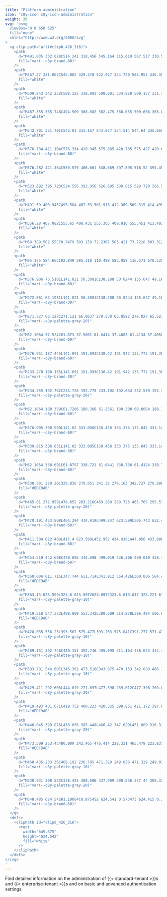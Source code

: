 ```yaml
---
title: "Platform administration"
icon: "c8y-icon c8y-icon-administration"
weight: 20
svg: '<svg
  viewBox="0 0 650 625"
  fill="none"
  xmlns="http://www.w3.org/2000/svg"
>
  <g clip-path="url(#clip0_426_316)">
    <path
      d="M491.035 332.028C514.241 318.456 545.164 315.619 567.517 330.555C539.61 339.267 515.685 357.569 499.973 382.223C493.948 391.753 488.239 402.98 477.539 406.534C470.881 408.746 463.45 407.382 457.129 404.34C450.808 401.297 445.388 396.7 440.045 392.153L438.338 391.759C451.25 368.179 467.829 345.6 491.035 332.028Z"
      fill="var(--c8y-brand-80)"
    />
    <path
      d="M567.27 331.062C545.082 329.378 522.927 334.729 503.953 346.354C499.824 348.784 496.104 351.85 492.929 355.439C489.95 359.034 487.988 363.362 487.247 367.972C486.47 372.257 486.171 376.73 484.365 380.752C483.411 382.796 482.034 384.616 480.327 386.092C478.62 387.567 476.62 388.665 474.458 389.314C469.115 391.069 463.459 390.8 457.937 390.345C451.806 389.84 445.446 389.217 439.576 391.499C438.865 391.776 438.478 390.656 439.188 390.38C449.401 386.41 460.356 390.893 470.845 389.004C475.739 388.123 480.397 385.761 482.811 381.232C484.922 377.271 485.234 372.659 485.984 368.314C486.641 363.806 488.391 359.527 491.083 355.851C494.065 352.113 497.661 348.909 501.717 346.377C510.759 340.53 520.663 336.142 531.067 333.372C542.925 330.146 555.246 328.971 567.5 329.899C568.258 329.957 568.023 331.119 567.27 331.062L567.27 331.062Z"
      fill="white"
    />
    <path
      d="M509.843 342.252C508.325 338.803 508.081 334.928 509.157 331.317C510.232 327.706 512.556 324.595 515.714 322.539C516.354 322.126 517.027 323.101 516.386 323.515C513.442 325.424 511.278 328.322 510.283 331.687C509.289 335.051 509.529 338.661 510.962 341.863C511.273 342.559 510.152 342.944 509.843 342.252H509.843Z"
      fill="white"
    />
    <path
      d="M487.355 365.748C494.509 368.602 502.475 368.655 509.666 365.896C510.378 365.622 510.765 366.741 510.054 367.015C502.566 369.872 494.276 369.8 486.838 366.814C486.129 366.529 486.65 365.464 487.355 365.748Z"
      fill="white"
    />
    <path
      d="M542.701 331.701C543.01 333.157 543.677 334.514 544.64 335.65C545.603 336.785 546.834 337.663 548.221 338.206C548.933 338.482 548.411 339.546 547.704 339.272C546.174 338.665 544.817 337.694 543.75 336.442C542.682 335.19 541.938 333.695 541.581 332.089C541.535 331.94 541.547 331.78 541.615 331.64C541.683 331.5 541.802 331.391 541.947 331.335C542.095 331.284 542.258 331.294 542.399 331.363C542.54 331.431 542.649 331.553 542.701 331.701Z"
      fill="white"
    />
    <path
      d="M576.784 421.104C576.334 420.945 575.885 420.785 575.427 420.631C569.373 418.515 563.157 416.895 556.841 415.786C556.354 415.693 555.859 415.605 555.37 415.526C540.124 413.017 524.545 413.36 509.424 416.538C503.408 417.808 497.498 419.534 491.744 421.7C483.797 424.693 475.42 428.571 467.191 428.758C466.333 428.787 465.473 428.763 464.618 428.686L437.991 393.872C437.97 393.762 437.941 393.659 437.92 393.549L436.793 392.207C437.082 392.075 437.384 391.944 437.673 391.811C437.841 391.734 438.014 391.664 438.181 391.586C438.295 391.537 438.408 391.488 438.508 391.437C438.546 391.421 438.584 391.405 438.613 391.394C438.713 391.343 438.811 391.306 438.902 391.262C440.591 390.524 442.289 389.796 443.994 389.079C444.002 389.073 444.002 389.073 444.016 389.075C457.023 383.646 470.598 379.256 484.408 377.066C484.824 377 485.247 376.928 485.675 376.878C491.905 375.925 498.203 375.483 504.505 375.556C507.956 375.607 511.402 375.833 514.83 376.233C523.685 377.283 532.321 379.719 540.419 383.452C556.562 390.896 570.145 403.42 576.324 419.845C576.482 420.265 576.634 420.678 576.784 421.104Z"
      fill="var(--c8y-brand-80)"
    />
    <path
      d="M576.282 421.364C559.579 406.661 538.669 397.595 516.52 395.453C511.76 394.908 506.944 395.116 502.249 396.07C497.705 397.147 493.533 399.421 490.165 402.656C486.965 405.609 484.033 409 480.17 411.124C478.177 412.182 475.983 412.807 473.731 412.957C471.48 413.107 469.222 412.78 467.105 411.996C461.782 410.181 457.428 406.561 453.293 402.873C448.702 398.778 443.999 394.452 437.938 392.739C437.204 392.532 437.569 391.405 438.302 391.612C448.847 394.591 454.894 404.766 464.406 409.573C468.845 411.816 473.986 412.735 478.64 410.572C482.71 408.681 485.736 405.186 488.951 402.168C492.19 398.964 496.164 396.601 500.526 395.287C505.158 394.097 509.958 393.704 514.721 394.125C525.46 394.9 536.01 397.36 545.985 401.413C557.395 405.975 567.941 412.456 577.165 420.574C577.736 421.077 576.849 421.863 576.282 421.364H576.282Z"
      fill="white"
    />
    <path
      d="M523.692 395.723C524.556 392.056 526.695 388.815 529.728 386.579C532.761 384.344 536.489 383.259 540.248 383.519C540.401 383.531 540.544 383.602 540.646 383.717C540.748 383.832 540.801 383.982 540.794 384.135C540.788 384.289 540.722 384.434 540.61 384.54C540.499 384.646 540.351 384.704 540.197 384.703C536.697 384.455 533.224 385.465 530.405 387.553C527.585 389.64 525.604 392.667 524.82 396.087C524.649 396.83 523.522 396.462 523.692 395.723V395.723Z"
      fill="white"
    />
    <path
      d="M491.59 400.945C495.584 407.53 501.913 412.369 509.315 414.495C510.049 414.705 509.684 415.833 508.952 415.623C501.253 413.395 494.677 408.347 490.536 401.485C490.142 400.83 491.198 400.294 491.59 400.945Z"
      fill="white"
    />
    <path
      d="M556.28 407.082C555.65 408.431 555.365 409.916 555.451 411.402C555.537 412.889 555.99 414.331 556.771 415.599C557.173 416.248 556.116 416.784 555.716 416.139C554.86 414.734 554.361 413.141 554.263 411.499C554.165 409.856 554.47 408.215 555.153 406.718C555.205 406.572 555.311 406.451 555.45 406.38C555.588 406.309 555.749 406.293 555.898 406.336C556.047 406.385 556.171 406.491 556.243 406.63C556.314 406.77 556.328 406.932 556.28 407.082Z"
      fill="white"
    />
    <path
      d="M69.389 502.55C70.7479 503.159 72.2367 503.421 73.7218 503.312C75.207 503.204 76.6419 502.728 77.8977 501.928C78.5404 501.515 79.0926 502.564 78.454 502.974C77.0624 503.851 75.4771 504.375 73.8365 504.498C72.1959 504.622 70.55 504.342 69.0426 503.683C68.8954 503.633 68.7727 503.528 68.6996 503.391C68.6266 503.253 68.6085 503.093 68.6492 502.943C68.6959 502.793 68.7997 502.668 68.9382 502.594C69.0767 502.521 69.2387 502.505 69.389 502.55Z"
      fill="white"
    />
    <path
      d="M95.175 584.66C102.849 585.318 110.488 583.059 116.571 578.335C117.173 577.866 117.869 578.826 117.267 579.294C110.928 584.198 102.973 586.533 94.9893 585.83C94.2284 585.763 94.4182 584.593 95.175 584.66Z"
      fill="white"
    />
    <path
      d="M376.906 73.5101L141.021 50.3081C138.288 50.0244 135.647 49.1623 133.274 47.7791C130.825 46.354 128.654 44.4974 126.867 42.2991C123.024 37.5999 120.916 31.7213 120.897 25.6511C120.894 24.1726 121.026 22.6969 121.29 21.2421C121.542 19.8486 121.928 18.4826 122.443 17.1631C122.94 15.8864 123.568 14.664 124.315 13.5151C125.049 12.3863 125.904 11.3402 126.864 10.3951C127.797 9.47442 128.832 8.66225 129.948 7.97411C132.12 6.63476 134.576 5.82275 137.119 5.6031C138.418 5.49165 139.726 5.5252 141.019 5.70311L376.906 37.6111C378.706 37.8785 380.411 38.5926 381.865 39.6881C383.457 40.8828 384.818 42.3576 385.882 44.0401C387.067 45.8934 387.974 47.9105 388.574 50.0271C389.227 52.3066 389.559 54.6666 389.558 57.0381C389.559 58.1936 389.479 59.3479 389.318 60.4921C389.164 61.5825 388.928 62.6596 388.612 63.7141C388.311 64.718 387.926 65.6948 387.461 66.6341C387.017 67.5312 386.489 68.384 385.884 69.1811C385.318 69.9282 384.672 70.6113 383.959 71.2181C383.296 71.7802 382.566 72.2573 381.785 72.6381C380.271 73.3769 378.581 73.6786 376.905 73.5091L376.906 73.5101Z"
      fill="var(--c8y-brand-60)"
    />
    <path
      d="M272.061 63.1981L141.021 50.3081C138.288 50.0244 135.647 49.1623 133.273 47.7791C130.825 46.3541 128.654 44.4974 126.867 42.2991C123.024 37.5999 120.916 31.7213 120.897 25.6511C120.894 24.1726 121.026 22.6969 121.29 21.2421C121.542 19.8486 121.928 18.4826 122.443 17.1631C122.94 15.8864 123.568 14.664 124.315 13.5151C125.049 12.3863 125.904 11.3402 126.864 10.3951C127.797 9.47442 128.832 8.66225 129.948 7.97411C132.12 6.63476 134.576 5.82275 137.118 5.6031C138.418 5.49165 139.726 5.5252 141.019 5.70311L272.059 23.4321L272.061 63.1981Z"
      fill="var(--c8y-brand-30)"
    />
    <path
      d="M271.727 66.127C271.121 66.0637 270.538 65.8582 270.027 65.527C269.487 65.179 269.017 64.7338 268.641 64.214C268.231 63.6523 267.914 63.0288 267.701 62.367C267.471 61.6623 267.355 60.926 267.355 60.185V25.339C267.35 24.6245 267.467 23.9145 267.7 23.239C267.905 22.6415 268.225 22.0896 268.641 21.614C269.019 21.1763 269.495 20.8338 270.031 20.614C270.57 20.4 271.156 20.3311 271.731 20.414C272.337 20.5037 272.916 20.7315 273.421 21.08C273.957 21.4509 274.422 21.9149 274.795 22.45C275.198 23.0218 275.511 23.6526 275.723 24.32C275.948 25.0238 276.062 25.7581 276.063 26.497V61.062C276.067 61.776 275.952 62.4857 275.723 63.162C275.519 63.7658 275.204 64.3261 274.795 64.814C274.42 65.2616 273.949 65.6188 273.417 65.859C272.886 66.0925 272.304 66.1848 271.727 66.127Z"
      fill="var(--c8y-palette-gray-20)"
    />
    <path
      d="M62.1064 37.524C61.873 37.5001 61.6414 37.4603 61.4134 37.405C61.1799 37.3482 60.9504 37.276 60.7264 37.189C60.4961 37.0997 60.2716 36.9958 60.0544 36.878C59.8297 36.7561 59.6126 36.6205 59.4044 36.472C58.1457 35.5751 57.2497 34.2573 56.8784 32.757C56.7553 32.258 56.6932 31.746 56.6934 31.232V5.06602C56.6916 4.56713 56.7538 4.07008 56.8784 3.58701C56.9956 3.13097 57.1756 2.69344 57.4134 2.28701C57.8798 1.49301 58.5737 0.857253 59.4054 0.462013C59.8233 0.262097 60.2685 0.124955 60.7264 0.055015C61.1835 -0.014065 61.6482 -0.0181137 62.1064 0.0430064C62.5799 0.106542 63.0429 0.232303 63.4834 0.417015C63.9497 0.612584 64.3903 0.864455 64.7954 1.16701L85.6934 16.692C86.0669 16.9699 86.409 17.2878 86.7134 17.64C87.3166 18.3373 87.7636 19.1557 88.0244 20.04C88.1551 20.4835 88.2373 20.9398 88.2694 21.401C88.2694 21.4378 88.2717 21.4745 88.2764 21.511C88.2811 21.5475 88.2811 21.5845 88.2764 21.621V21.842C88.2781 22.3291 88.2189 22.8145 88.1004 23.287C87.9884 23.7323 87.8168 24.1605 87.5904 24.56C87.3705 24.9473 87.096 25.3009 86.7754 25.61C86.4548 25.9204 86.0902 26.1819 85.6934 26.386L64.7934 37.027C64.5853 37.1329 64.3697 37.2234 64.1484 37.298C63.9302 37.3717 63.707 37.4296 63.4804 37.471C63.2545 37.5123 63.0259 37.5373 62.7964 37.546C62.5662 37.5548 62.3356 37.5474 62.1064 37.524Z"
      fill="var(--c8y-brand-60)"
    />
    <path
      d="M376.951 187.445L141.091 191.893C138.42 191.942 135.772 191.388 133.345 190.272C130.912 189.145 128.732 187.537 126.938 185.543C125.054 183.454 123.575 181.033 122.577 178.402C120.433 172.727 120.433 166.464 122.577 160.789C123.575 158.158 125.054 155.736 126.938 153.646C128.732 151.651 130.912 150.04 133.345 148.911C135.772 147.793 138.42 147.237 141.091 147.285L376.951 151.548C378.709 151.593 380.422 152.111 381.91 153.048C383.499 154.052 384.866 155.37 385.926 156.921C387.121 158.655 388.029 160.57 388.617 162.592C389.929 167.096 389.929 171.88 388.617 176.384C388.029 178.407 387.121 180.323 385.926 182.058C384.867 183.613 383.5 184.935 381.91 185.943C380.422 186.881 378.709 187.4 376.951 187.445Z"
      fill="var(--c8y-brand-60)"
    />
    <path
      d="M233.278 190.155L141.091 191.893C138.42 191.942 135.772 191.388 133.345 190.272C130.912 189.145 128.732 187.536 126.938 185.543C125.054 183.454 123.575 181.032 122.577 178.402C121.508 175.59 120.963 172.605 120.969 169.596C120.968 168.102 121.1 166.611 121.362 165.141C121.619 163.705 122.005 162.295 122.515 160.928C123.018 159.584 123.644 158.289 124.387 157.061C125.125 155.842 125.978 154.697 126.935 153.642C127.867 152.612 128.9 151.678 130.019 150.855C131.095 150.065 132.252 149.391 133.469 148.845C135.864 147.769 138.467 147.237 141.091 147.285L233.278 148.951V190.155Z"
      fill="var(--c8y-brand-30)"
    />
    <path
      d="M234.355 192.762C233.726 192.775 233.102 192.634 232.539 192.352C231.966 192.062 231.459 191.655 231.051 191.158C230.611 190.623 230.27 190.013 230.044 189.358C229.797 188.646 229.672 187.898 229.674 187.144V151.084C229.672 150.33 229.797 149.581 230.044 148.868C230.27 148.213 230.611 147.603 231.051 147.068C231.46 146.573 231.966 146.167 232.539 145.878C233.102 145.596 233.726 145.455 234.355 145.468C234.989 145.483 235.609 145.65 236.165 145.954C236.735 146.267 237.237 146.691 237.64 147.201C238.074 147.747 238.41 148.363 238.633 149.023C238.876 149.735 238.999 150.482 238.997 151.234V186.994C238.999 187.746 238.876 188.493 238.633 189.205C238.41 189.865 238.074 190.482 237.64 191.028C237.237 191.539 236.735 191.963 236.165 192.277C235.609 192.581 234.989 192.747 234.355 192.762Z"
      fill="var(--c8y-palette-gray-20)"
    />
    <path
      d="M62.1864 188.359C61.7206 188.366 61.2561 188.308 60.8064 188.186C60.5773 188.124 60.3528 188.047 60.1344 187.954C59.9108 187.859 59.694 187.749 59.4854 187.624C59.0676 187.376 58.6849 187.073 58.3474 186.724C58.0135 186.376 57.7267 185.986 57.4944 185.564C57.2587 185.135 57.0789 184.678 56.9594 184.204C56.8357 183.714 56.7735 183.21 56.7744 182.704V156.538C56.7735 156.032 56.8357 155.528 56.9594 155.038C57.0792 154.564 57.2589 154.108 57.4944 153.68C57.9616 152.827 58.6497 152.116 59.4864 151.621C59.8987 151.372 60.3432 151.182 60.8074 151.054C61.7117 150.809 62.6664 150.823 63.5634 151.093C64.0252 151.232 64.4661 151.433 64.8744 151.69L85.7744 164.764L85.8494 164.812L85.9244 164.861L85.9984 164.911L86.0714 164.962C86.4069 165.205 86.7133 165.485 86.9844 165.798C87.2551 166.11 87.4899 166.451 87.6844 166.815C87.8806 167.184 88.0358 167.573 88.1474 167.976C88.2623 168.39 88.3327 168.815 88.3574 169.244V169.609C88.3582 170.103 88.2991 170.595 88.1814 171.074C88.0673 171.537 87.896 171.985 87.6714 172.406C87.4501 172.821 87.1766 173.206 86.8574 173.551C86.535 173.898 86.1681 174.2 85.7664 174.451L64.8744 187.548C64.6677 187.678 64.4526 187.794 64.2304 187.895C64.0137 187.994 63.7905 188.078 63.5624 188.146C63.3382 188.213 63.1097 188.265 62.8784 188.301C62.6493 188.336 62.4181 188.356 62.1864 188.359Z"
      fill="var(--c8y-brand-60)"
    />
    <path
      d="M376.905 300.999L141.02 333.006C138.458 333.376 135.845 333.143 133.388 332.327C130.931 331.512 128.698 330.135 126.865 328.306C124.969 326.42 123.484 324.163 122.503 321.675C121.424 318.932 120.878 316.008 120.896 313.06C120.916 306.989 123.024 301.11 126.866 296.41C128.654 294.211 130.825 292.353 133.273 290.927C135.647 289.543 138.288 288.68 141.02 288.395L376.905 265.101C378.612 264.93 380.332 265.247 381.864 266.017C383.447 266.831 384.822 267.999 385.881 269.429C387.086 271.043 387.997 272.856 388.573 274.786C389.238 276.984 389.57 279.27 389.557 281.567C389.559 283.938 389.227 286.298 388.573 288.578C387.974 290.695 387.067 292.712 385.881 294.566C384.818 296.249 383.457 297.724 381.864 298.92C380.411 300.016 378.706 300.731 376.905 300.999Z"
      fill="var(--c8y-brand-60)"
    />
    <path
      d="M339.815 306.031L141.02 333.005C138.458 333.375 135.845 333.142 133.388 332.327C130.931 331.511 128.698 330.134 126.865 328.305C124.969 326.419 123.484 324.162 122.503 321.674C121.424 318.932 120.879 316.009 120.896 313.063C120.897 311.554 121.028 310.049 121.289 308.563C122.07 304.098 123.99 299.911 126.863 296.406C127.795 295.268 128.828 294.216 129.947 293.263C131.018 292.35 132.173 291.54 133.396 290.846C134.578 290.176 135.825 289.628 137.117 289.21C138.385 288.8 139.692 288.527 141.017 288.395L339.815 268.763V306.031Z"
      fill="var(--c8y-brand-30)"
    />
    <path
      d="M62.1054 338.691C61.8757 338.721 61.6441 338.736 61.4124 338.734C61.1827 338.732 60.9535 338.714 60.7264 338.68C60.2684 338.61 59.8233 338.473 59.4054 338.273C58.5731 337.877 57.8791 337.24 57.4134 336.444C57.1756 336.038 56.9955 335.6 56.8784 335.144C56.7542 334.663 56.6921 334.168 56.6934 333.671V307.501C56.6934 306.988 56.7555 306.477 56.8784 305.979C57.2502 304.479 58.1466 303.16 59.4054 302.263C59.8141 301.97 60.2579 301.729 60.7264 301.546C61.1694 301.373 61.6335 301.261 62.1064 301.211C62.5656 301.163 63.0291 301.181 63.4834 301.263C63.9392 301.346 64.3805 301.496 64.7934 301.706L85.6934 312.339L85.7694 312.378L85.8444 312.419L85.9184 312.461L85.9914 312.504C86.3084 312.696 86.6006 312.927 86.8614 313.19C87.1213 313.453 87.3489 313.745 87.5394 314.062C87.734 314.386 87.8914 314.731 88.0084 315.091C88.1305 315.467 88.2123 315.855 88.2524 316.248C88.2577 316.3 88.2624 316.352 88.2664 316.404C88.2704 316.456 88.2737 316.509 88.2764 316.562C88.2764 316.615 88.2784 316.668 88.2824 316.721C88.2864 316.775 88.2864 316.828 88.2824 316.882C88.2824 317.383 88.2233 317.881 88.1064 318.368C87.877 319.335 87.4277 320.237 86.7934 321.002C86.4687 321.388 86.0995 321.734 85.6934 322.033L64.7934 337.566C64.587 337.719 64.3716 337.86 64.1484 337.988C63.9328 338.112 63.7097 338.221 63.4804 338.317C63.2577 338.41 63.0292 338.489 62.7964 338.552C62.5694 338.614 62.3386 338.66 62.1054 338.691Z"
      fill="var(--c8y-brand-60)"
    />
    <path
      d="M338.381 279.26C339.836 279.051 341.32 279.163 342.727 279.588C344.134 280.014 345.431 280.743 346.525 281.724C347.62 282.705 348.487 283.914 349.064 285.266C349.641 286.618 349.915 288.08 349.866 289.549L383.215 302.386L368.106 313.182L338.753 299.336C336.29 299.09 334.003 297.949 332.325 296.13C330.647 294.31 329.695 291.938 329.65 289.463C329.604 286.989 330.467 284.583 332.077 282.703C333.686 280.822 335.929 279.597 338.381 279.26H338.381Z"
      fill="#EDC9AB"
    />
    <path
      d="M465.01 272.959L470.652 283.216C469.289 289.723 465.765 295.576 460.653 299.826C452.015 307.111 406.849 334.244 406.849 334.244L349.83 305.618L359.804 292.364L404.57 307.366L429.824 283.519L465.01 272.959Z"
      fill="var(--c8y-palette-gray-20)"
    />
    <path
      d="M470.191 433.808L464.294 434.919L499.847 623.599L505.743 622.488L470.191 433.808Z"
      fill="var(--c8y-brand-60)"
    />
    <path
      d="M411.504 622.488L417.4 623.599L452.952 434.919L447.056 433.808L411.504 622.488Z"
      fill="var(--c8y-brand-60)"
    />
    <path
      d="M454.519 442.698C479.095 442.698 499.019 436.206 499.019 428.198C499.019 420.189 479.095 413.698 454.519 413.698C429.942 413.698 410.019 420.189 410.019 428.198C410.019 436.206 429.942 442.698 454.519 442.698Z"
      fill="var(--c8y-brand-60)"
    />
    <path
      d="M360.004 611.715L347.744 611.714L341.912 564.426L360.006 564.427L360.004 611.715Z"
      fill="#EDC9AB"
    />
    <path
      d="M363.13 623.599L323.6 623.597V623.097C323.6 619.017 325.221 615.103 328.107 612.218C330.992 609.332 334.906 607.711 338.986 607.711H338.987L363.131 607.712L363.13 623.599Z"
      fill="var(--c8y-palette-gray-10)"
    />
    <path
      d="M419.518 547.373L408.809 553.342L380.689 514.878L396.494 506.068L419.518 547.373Z"
      fill="#EDC9AB"
    />
    <path
      d="M428.035 556.23L393.507 575.477L393.263 575.041C391.277 571.476 390.787 567.269 391.902 563.344C393.018 559.418 395.646 556.097 399.211 554.11L399.211 554.109L420.3 542.354L428.035 556.23Z"
      fill="var(--c8y-palette-gray-10)"
    />
    <path
      d="M489.151 392.746C489.151 392.746 495.095 411.164 458.623 434.455L411.651 481.261L362.844 598.01L333.869 585.02L378.428 466.078L404.486 420.454L405.242 395.697L411.651 378.246L458.151 361.746L489.151 392.746Z"
      fill="var(--c8y-palette-gray-10)"
    />
    <path
      d="M393.781 546.607L345.301 473.516C343.075 470.153 342.089 466.119 342.513 462.108C342.938 458.097 344.745 454.359 347.626 451.536L396.712 403.52L405.035 395.197H423.659L414.926 427.418L384.629 461.761L419.654 523.739L393.781 546.607Z"
      fill="var(--c8y-palette-gray-10)"
    />
    <path
      d="M429.411 292.603L444.019 271.697L477.398 269.012C477.398 269.012 506.093 296.048 500.872 331.647C495.651 367.246 490.651 402.246 490.651 402.246C490.651 402.246 438.651 365.246 411.651 378.246L429.411 292.603Z"
      fill="var(--c8y-palette-gray-20)"
    />
    <path
      d="M419.493 401.671C419.752 400.223 420.325 398.851 421.172 397.649C422.019 396.447 423.119 395.446 424.395 394.715C425.671 393.985 427.091 393.543 428.556 393.421C430.021 393.298 431.495 393.499 432.874 394.008L455.553 366.392L461.045 384.131L438.667 407.636C437.658 409.896 435.855 411.708 433.6 412.728C431.345 413.747 428.794 413.905 426.431 413.169C424.067 412.434 422.056 410.857 420.777 408.738C419.499 406.619 419.042 404.104 419.493 401.671Z"
      fill="#EDC9AB"
    />
    <path
      d="M448.045 399.876L438.056 385.448L466.42 347.629L451.809 316.318L452.873 279.074L464.947 276.844L465.097 276.919C470.967 280.298 475.505 285.583 477.956 291.897C480.969 299.427 487.693 327.696 491.433 343.876C492.168 347.011 492.087 350.282 491.2 353.378C490.312 356.474 488.646 359.29 486.361 361.56L448.045 399.876Z"
      fill="var(--c8y-palette-gray-20)"
    />
    <path
      d="M473.509 253.4C480.009 242.465 476.414 228.331 465.479 221.831C454.544 215.331 440.41 218.926 433.91 229.861C427.41 240.796 431.005 254.93 441.94 261.43C452.875 267.93 467.009 264.335 473.509 253.4Z"
      fill="#EDC9AB"
    />
    <path
      d="M468.435 233.36C468.192 236.705 471.329 249.038 471.329 249.038C473.628 245.17 470.016 258.023 470.016 258.023C507.747 231.723 477.934 205.3 466.272 207.649C466.516 204.304 457.005 205.629 457.005 205.629C453.381 199.985 445.438 207.477 445.438 207.477L446.971 204.898C440.804 206.467 434.709 225.525 434.709 225.525C436.801 233.747 468.679 230.016 468.435 233.36Z"
      fill="var(--c8y-palette-gray-10)"
    />
    <path
      d="M338.931 308.533C338.425 308.606 337.909 308.536 337.44 308.333C336.964 308.12 336.546 307.797 336.219 307.391C335.849 306.936 335.568 306.416 335.389 305.858C335.185 305.22 335.084 304.554 335.089 303.885V271.222C335.087 270.53 335.189 269.841 335.389 269.178C335.575 268.563 335.855 267.981 336.219 267.452C336.546 266.97 336.96 266.554 337.441 266.225C337.885 265.921 338.397 265.733 338.931 265.676C339.441 265.626 339.955 265.717 340.417 265.939C340.891 266.172 341.305 266.51 341.629 266.927C341.992 267.392 342.269 267.919 342.445 268.482C342.647 269.119 342.748 269.783 342.745 270.451V302.867C342.745 303.558 342.644 304.245 342.445 304.906C342.262 305.525 341.987 306.114 341.629 306.652C341.305 307.145 340.894 307.575 340.417 307.922C339.978 308.243 339.468 308.452 338.931 308.533Z"
      fill="var(--c8y-palette-gray-20)"
    />
    <path
      d="M648.485 624.542H1.19064C0.875452 624.541 0.573473 624.415 0.350922 624.192C0.12837 623.968 0.00341797 623.666 0.00341797 623.351C0.00341797 623.036 0.12837 622.733 0.350922 622.51C0.573473 622.287 0.875452 622.161 1.19064 622.16H648.485C648.8 622.16 649.103 622.286 649.327 622.509C649.55 622.732 649.675 623.035 649.675 623.351C649.675 623.667 649.55 623.969 649.327 624.193C649.103 624.416 648.8 624.542 648.485 624.542Z"
      fill="var(--c8y-brand-60)"
    />
  </g>
  <defs>
    <clipPath id="clip0_426_316">
      <rect
        width="649.675"
        height="624.542"
        fill="white"
      />
    </clipPath>
  </defs>
</svg>
'
---
```


Find detailed information on the administration of {{< standard-tenant >}}s and {{< enterprise-tenant >}}s and on basic and advanced authentication settings.  
